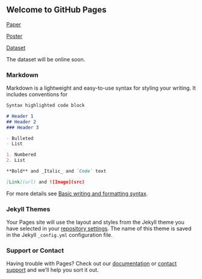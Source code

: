 ## Welcome to GitHub Pages

[Paper](https://drive.google.com/file/d/1wbRZfWiBNMZa39FLTgTgfx9pDeUawIHB/view?usp=sharing)

[Poster](https://drive.google.com/file/d/1wbRZfWiBNMZa39FLTgTgfx9pDeUawIHB/view?usp=sharing)

[Dataset](https://drive.google.com/file/d/1wbRZfWiBNMZa39FLTgTgfx9pDeUawIHB/view?usp=sharing)

The dataset will be online soon.

### Markdown

Markdown is a lightweight and easy-to-use syntax for styling your writing. It includes conventions for

```markdown
Syntax highlighted code block

# Header 1
## Header 2
### Header 3

- Bulleted
- List

1. Numbered
2. List

**Bold** and _Italic_ and `Code` text

[Link](url) and ![Image](src)
```

For more details see [Basic writing and formatting syntax](https://docs.github.com/en/github/writing-on-github/getting-started-with-writing-and-formatting-on-github/basic-writing-and-formatting-syntax).

### Jekyll Themes

Your Pages site will use the layout and styles from the Jekyll theme you have selected in your [repository settings](https://github.com/ovisaaai/ovisaaai.github.io/settings/pages). The name of this theme is saved in the Jekyll `_config.yml` configuration file.

### Support or Contact

Having trouble with Pages? Check out our [documentation](https://docs.github.com/categories/github-pages-basics/) or [contact support](https://support.github.com/contact) and we’ll help you sort it out.
